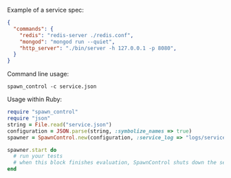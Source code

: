 
Example of a service spec:

```json
{
  "commands": {
    "redis": "redis-server ./redis.conf",
    "mongod": "mongod run --quiet",
    "http_server": "./bin/server -h 127.0.0.1 -p 8080",
  }
}

```

Command line usage:

    spawn_control -c service.json



Usage within Ruby:

```ruby
require "spawn_control"
require "json"
string = File.read("service.json")
configuration = JSON.parse(string, :symbolize_names => true)
spawner = SpawnControl.new(configuration, :service_log => "logs/service.log")

spawner.start do
  # run your tests
  # when this block finishes evaluation, SpawnControl shuts down the service
end
```
